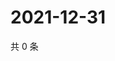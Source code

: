 # 2021-12-31

共 0 条

<!-- BEGIN WEIBO -->
<!-- 最后更新时间 Fri Dec 31 2021 21:13:14 GMT+0800 (China Standard Time) -->

<!-- END WEIBO -->
